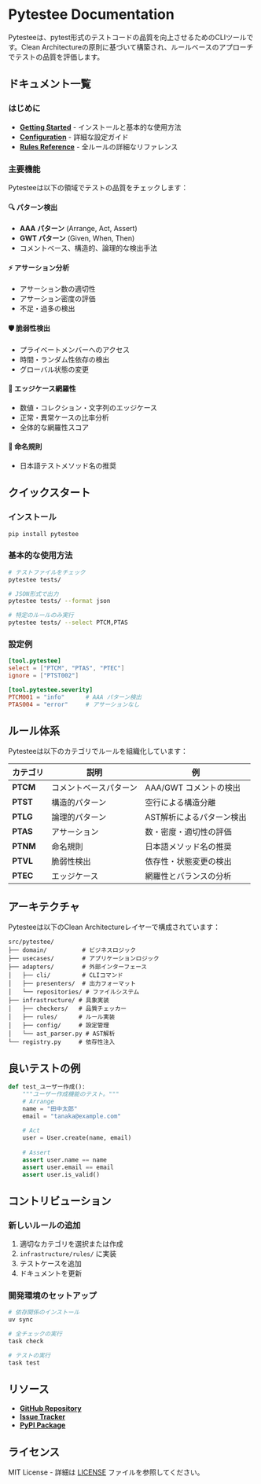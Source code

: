 # Pytestee Documentation

Pytesteeは、pytest形式のテストコードの品質を向上させるためのCLIツールです。Clean Architectureの原則に基づいて構築され、ルールベースのアプローチでテストの品質を評価します。

## ドキュメント一覧

### はじめに
- **[Getting Started](getting-started.md)** - インストールと基本的な使用方法
- **[Configuration](configuration.md)** - 詳細な設定ガイド
- **[Rules Reference](rules.md)** - 全ルールの詳細なリファレンス

### 主要機能

Pytesteeは以下の領域でテストの品質をチェックします：

#### 🔍 パターン検出
- **AAA パターン** (Arrange, Act, Assert)
- **GWT パターン** (Given, When, Then)
- コメントベース、構造的、論理的な検出手法

#### ⚡ アサーション分析
- アサーション数の適切性
- アサーション密度の評価
- 不足・過多の検出

#### 🛡️ 脆弱性検出
- プライベートメンバーへのアクセス
- 時間・ランダム性依存の検出
- グローバル状態の変更

#### 🎯 エッジケース網羅性
- 数値・コレクション・文字列のエッジケース
- 正常・異常ケースの比率分析
- 全体的な網羅性スコア

#### 📝 命名規則
- 日本語テストメソッド名の推奨

## クイックスタート

### インストール
```bash
pip install pytestee
```

### 基本的な使用方法
```bash
# テストファイルをチェック
pytestee tests/

# JSON形式で出力
pytestee tests/ --format json

# 特定のルールのみ実行
pytestee tests/ --select PTCM,PTAS
```

### 設定例
```toml
[tool.pytestee]
select = ["PTCM", "PTAS", "PTEC"]
ignore = ["PTST002"]

[tool.pytestee.severity]
PTCM001 = "info"      # AAA パターン検出
PTAS004 = "error"     # アサーションなし
```

## ルール体系

Pytesteeは以下のカテゴリでルールを組織化しています：

| カテゴリ | 説明 | 例 |
|---------|------|----| 
| **PTCM** | コメントベースパターン | AAA/GWT コメントの検出 |
| **PTST** | 構造的パターン | 空行による構造分離 |
| **PTLG** | 論理的パターン | AST解析によるパターン検出 |
| **PTAS** | アサーション | 数・密度・適切性の評価 |
| **PTNM** | 命名規則 | 日本語メソッド名の推奨 |
| **PTVL** | 脆弱性検出 | 依存性・状態変更の検出 |
| **PTEC** | エッジケース | 網羅性とバランスの分析 |

## アーキテクチャ

Pytesteeは以下のClean Architectureレイヤーで構成されています：

```
src/pytestee/
├── domain/          # ビジネスロジック
├── usecases/        # アプリケーションロジック
├── adapters/        # 外部インターフェース
│   ├── cli/         # CLIコマンド
│   ├── presenters/  # 出力フォーマット
│   └── repositories/ # ファイルシステム
├── infrastructure/ # 具象実装
│   ├── checkers/   # 品質チェッカー
│   ├── rules/      # ルール実装
│   ├── config/     # 設定管理
│   └── ast_parser.py # AST解析
└── registry.py     # 依存性注入
```

## 良いテストの例

```python
def test_ユーザー作成():
    """ユーザー作成機能のテスト。"""
    # Arrange
    name = "田中太郎"
    email = "tanaka@example.com"
    
    # Act
    user = User.create(name, email)
    
    # Assert
    assert user.name == name
    assert user.email == email
    assert user.is_valid()
```

## コントリビューション

### 新しいルールの追加
1. 適切なカテゴリを選択または作成
2. `infrastructure/rules/` に実装
3. テストケースを追加
4. ドキュメントを更新

### 開発環境のセットアップ
```bash
# 依存関係のインストール
uv sync

# 全チェックの実行
task check

# テストの実行
task test
```

## リソース

- **[GitHub Repository](https://github.com/mmocchi/pytestee)**
- **[Issue Tracker](https://github.com/mmocchi/pytestee/issues)**
- **[PyPI Package](https://pypi.org/project/pytestee/)**

## ライセンス

MIT License - 詳細は [LICENSE](../LICENSE) ファイルを参照してください。